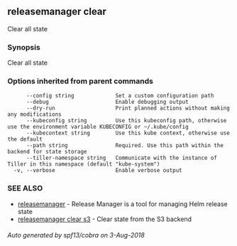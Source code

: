 ## releasemanager clear

Clear all state

### Synopsis


Clear all state

### Options inherited from parent commands

```
      --config string             Set a custom configuration path
      --debug                     Enable debugging output
      --dry-run                   Print planned actions without making any modifications
      --kubeconfig string         Use this kubeconfig path, otherwise use the environment variable KUBECONFIG or ~/.kube/config
      --kubecontext string        Use this kube context, otherwise use the default
      --path string               Required. Use this path within the backend for state storage
      --tiller-namespace string   Communicate with the instance of Tiller in this namespace (default "kube-system")
  -v, --verbose                   Enable verbose output
```

### SEE ALSO
* [releasemanager](releasemanager.md)	 - 
Release Manager is a tool for managing Helm release state
* [releasemanager clear s3](releasemanager_clear_s3.md)	 - Clear state from the S3 backend

###### Auto generated by spf13/cobra on 3-Aug-2018
